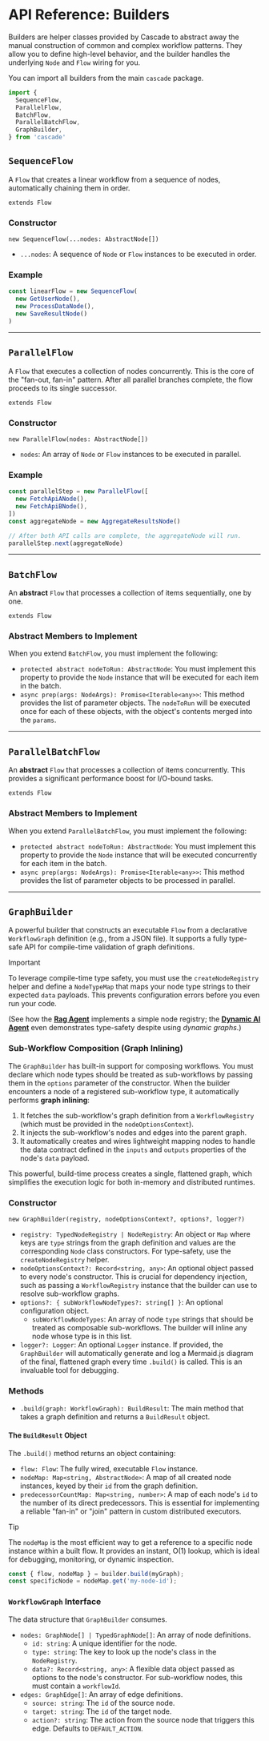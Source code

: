 # API Reference: Builders

Builders are helper classes provided by Cascade to abstract away the manual construction of common and complex workflow patterns. They allow you to define high-level behavior, and the builder handles the underlying `Node` and `Flow` wiring for you.

You can import all builders from the main `cascade` package.

```typescript
import {
  SequenceFlow,
  ParallelFlow,
  BatchFlow,
  ParallelBatchFlow,
  GraphBuilder,
} from 'cascade'
```

## `SequenceFlow`

A `Flow` that creates a linear workflow from a sequence of nodes, automatically chaining them in order.

`extends Flow`

### Constructor

`new SequenceFlow(...nodes: AbstractNode[])`

- `...nodes`: A sequence of `Node` or `Flow` instances to be executed in order.

### Example

```typescript
const linearFlow = new SequenceFlow(
  new GetUserNode(),
  new ProcessDataNode(),
  new SaveResultNode()
)
```

---

## `ParallelFlow`

A `Flow` that executes a collection of nodes concurrently. This is the core of the "fan-out, fan-in" pattern. After all parallel branches complete, the flow proceeds to its single successor.

`extends Flow`

### Constructor

`new ParallelFlow(nodes: AbstractNode[])`

- `nodes`: An array of `Node` or `Flow` instances to be executed in parallel.

### Example

```typescript
const parallelStep = new ParallelFlow([
  new FetchApiANode(),
  new FetchApiBNode(),
])
const aggregateNode = new AggregateResultsNode()

// After both API calls are complete, the aggregateNode will run.
parallelStep.next(aggregateNode)
```

---

## `BatchFlow`

An **abstract** `Flow` that processes a collection of items sequentially, one by one.

`extends Flow`

### Abstract Members to Implement

When you extend `BatchFlow`, you must implement the following:

- `protected abstract nodeToRun: AbstractNode`: You must implement this property to provide the `Node` instance that will be executed for each item in the batch.
- `async prep(args: NodeArgs): Promise<Iterable<any>>`: This method provides the list of parameter objects. The `nodeToRun` will be executed once for each of these objects, with the object's contents merged into the `params`.

---

## `ParallelBatchFlow`

An **abstract** `Flow` that processes a collection of items concurrently. This provides a significant performance boost for I/O-bound tasks.

`extends Flow`

### Abstract Members to Implement

When you extend `ParallelBatchFlow`, you must implement the following:

- `protected abstract nodeToRun: AbstractNode`: You must implement this property to provide the `Node` instance that will be executed concurrently for each item in the batch.
- `async prep(args: NodeArgs): Promise<Iterable<any>>`: This method provides the list of parameter objects to be processed in parallel.

---

## `GraphBuilder`

A powerful builder that constructs an executable `Flow` from a declarative `WorkflowGraph` definition (e.g., from a JSON file). It supports a fully type-safe API for compile-time validation of graph definitions.

> [!IMPORTANT]
> To leverage compile-time type safety, you must use the `createNodeRegistry` helper and define a `NodeTypeMap` that maps your node type strings to their expected `data` payloads. This prevents configuration errors before you even run your code.
>
> (See how the **[Rag Agent](https://github.com/gorango/cascade/tree/master/sandbox/6.rag/)** implements a simple node registry; the **[Dynamic AI Agent](https://github.com/gorango/cascade/tree/master/sandbox/4.dag/)** even demonstrates type-safety despite using *dynamic graphs*.)

### Sub-Workflow Composition (Graph Inlining)

The `GraphBuilder` has built-in support for composing workflows. You must declare which node types should be treated as sub-workflows by passing them in the `options` parameter of the constructor. When the builder encounters a node of a registered sub-workflow type, it automatically performs **graph inlining**:

1.  It fetches the sub-workflow's graph definition from a `WorkflowRegistry` (which must be provided in the `nodeOptionsContext`).
2.  It injects the sub-workflow's nodes and edges into the parent graph.
3.  It automatically creates and wires lightweight mapping nodes to handle the data contract defined in the `inputs` and `outputs` properties of the node's `data` payload.

This powerful, build-time process creates a single, flattened graph, which simplifies the execution logic for both in-memory and distributed runtimes.

### Constructor

`new GraphBuilder(registry, nodeOptionsContext?, options?, logger?)`

-   `registry: TypedNodeRegistry | NodeRegistry`: An object or `Map` where keys are `type` strings from the graph definition and values are the corresponding `Node` class constructors. For type-safety, use the `createNodeRegistry` helper.
-   `nodeOptionsContext?: Record<string, any>`: An optional object passed to every node's constructor. This is crucial for dependency injection, such as passing a `WorkflowRegistry` instance that the builder can use to resolve sub-workflow graphs.
-   `options?: { subWorkflowNodeTypes?: string[] }`: An optional configuration object.
    -   `subWorkflowNodeTypes`: An array of node `type` strings that should be treated as composable sub-workflows. The builder will inline any node whose type is in this list.
-   `logger?: Logger`: An optional `Logger` instance. If provided, the `GraphBuilder` will automatically generate and log a Mermaid.js diagram of the final, flattened graph every time `.build()` is called. This is an invaluable tool for debugging.

### Methods

-   `.build(graph: WorkflowGraph): BuildResult`: The main method that takes a graph definition and returns a `BuildResult` object.

#### The `BuildResult` Object

The `.build()` method returns an object containing:

-   `flow: Flow`: The fully wired, executable `Flow` instance.
-   `nodeMap: Map<string, AbstractNode>`: A map of all created node instances, keyed by their `id` from the graph definition.
-   `predecessorCountMap: Map<string, number>`: A map of each node's `id` to the number of its direct predecessors. This is essential for implementing a reliable "fan-in" or "join" pattern in custom distributed executors.

> [!TIP]
> The `nodeMap` is the most efficient way to get a reference to a specific node instance within a built flow. It provides an instant, O(1) lookup, which is ideal for debugging, monitoring, or dynamic inspection.
>
> ```typescript
> const { flow, nodeMap } = builder.build(myGraph);
> const specificNode = nodeMap.get('my-node-id');
> ```

### `WorkflowGraph` Interface

The data structure that `GraphBuilder` consumes.

-   `nodes: GraphNode[] | TypedGraphNode[]`: An array of node definitions.
    -   `id: string`: A unique identifier for the node.
    -   `type: string`: The key to look up the node's class in the `NodeRegistry`.
    -   `data?: Record<string, any>`: A flexible data object passed as options to the node's constructor. For sub-workflow nodes, this must contain a `workflowId`.
-   `edges: GraphEdge[]`: An array of edge definitions.
    -   `source: string`: The `id` of the source node.
    -   `target: string`: The `id` of the target node.
    -   `action?: string`: The action from the source node that triggers this edge. Defaults to `DEFAULT_ACTION`.
